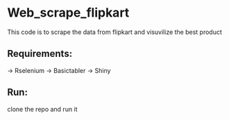# Web_scrape_flipkart
This code is to scrape the data from flipkart and visuvilize the best product
                      
## Requirements:
-> Rselenium
-> Basictabler
-> Shiny
               
## Run:
clone the repo and run it 

